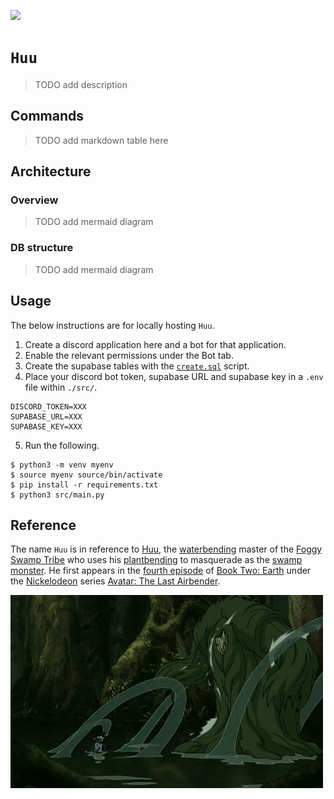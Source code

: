 [![](https://img.shields.io/badge/huu_1.0.0-passing-green)](https://github.com/gongahkia/huu/releases/tag/1.0.0) 

# `Huu`

> TODO add description

## Commands

> TODO add markdown table here

## Architecture

### Overview

> TODO add mermaid diagram

### DB structure

> TODO add mermaid diagram

## Usage

The below instructions are for locally hosting `Huu`.

1. Create a discord application here and a bot for that application.
2. Enable the relevant permissions under the Bot tab.
3. Create the supabase tables with the [`create.sql`](./src/create.sql) script.
4. Place your discord bot token, supabase URL and supabase key in a `.env` file within `./src/`.

```env
DISCORD_TOKEN=XXX
SUPABASE_URL=XXX
SUPABASE_KEY=XXX
```

5. Run the following.

```console
$ python3 -m venv myenv
$ source myenv source/bin/activate
$ pip install -r requirements.txt
$ python3 src/main.py
```

## Reference

The name `Huu` is in reference to [Huu](https://avatar.fandom.com/wiki/Huu), the [waterbending](https://avatar.fandom.com/wiki/Waterbending) master of the [Foggy Swamp Tribe](https://avatar.fandom.com/wiki/Foggy_Swamp_Tribe) who uses his [plantbending](https://avatar.fandom.com/wiki/Waterbending#Special_techniques) to masquerade as the [swamp monster](https://atla-lore-archive.tumblr.com/post/170291402650/character-swamp-monster-huu-this-large-scary). He first appears in the [fourth episode](https://avatar.fandom.com/wiki/The_Swamp) of [Book Two: Earth](https://avatar.fandom.com/wiki/Book_Two:_Earth) under the [Nickelodeon](https://avatar.fandom.com/wiki/Nickelodeon) series [Avatar: The Last Airbender](https://avatar.fandom.com/wiki/Avatar:_The_Last_Airbender).

![](./asset/logo/huu-deflect.gif)
